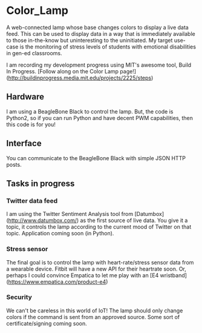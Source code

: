 # Color_Lamp
A web-connected lamp whose base changes colors to display a live data feed. This can be used to display data in a way that is immediately available to those in-the-know but uninteresting to the uninitiated. My target use-case is the monitoring of stress levels of students with emotional disabilities in gen-ed classrooms.

I am recording my development progress using MIT's awesome tool, Build In Progress. [Follow along on the Color Lamp page!] (http://buildinprogress.media.mit.edu/projects/2225/steps)

## Hardware
I am using a BeagleBone Black to control the lamp. But, the code is Python2, so if you can run Python and have decent PWM capabilities, then this code is for you!

## Interface
You can communicate to the BeagleBone Black with simple JSON HTTP posts.

## Tasks in progress
### Twitter data feed
I am using the Twitter Sentiment Analysis tool from [Datumbox] (http://www.datumbox.com/) as the first source of live data. You give it a topic, it controls the lamp according to the current mood of Twitter on that topic. Application coming soon (in Python).
### Stress sensor
The final goal is to control the lamp with heart-rate/stress sensor data from a wearable device. Fitbit will have a new API for their heartrate soon. Or, perhaps I could convince Empatica to let me play with an [E4 wristband] (https://www.empatica.com/product-e4)
### Security
We can't be careless in this world of IoT! The lamp should only change colors if the command is sent from an approved source. Some sort of certificate/signing coming soon.
